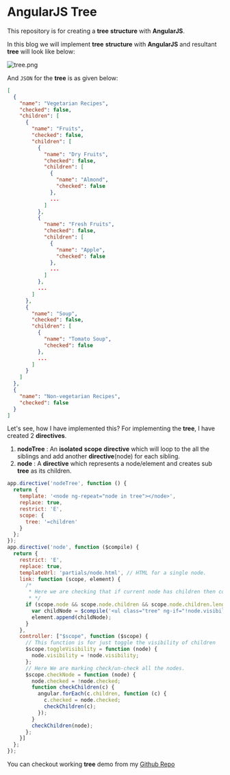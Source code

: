 # AngularJS Tree

This repository is for creating a <strong>tree</strong> <strong>structure</strong> with <strong>AngularJS</strong>.

In this blog we will implement <strong>tree</strong> <strong>structure</strong> with <strong>AngularJS</strong> and resultant <strong>tree</strong> will look like below:

![tree.png](https://raw.githubusercontent.com/AmitThakkar/AngularJS-Tree/master/images/tree.png)

And ```JSON``` for the <strong>tree</strong> is as given below:

```JSON
[
  {
    "name": "Vegetarian Recipes",
    "checked": false,
    "children": [
      {
        "name": "Fruits",
        "checked": false,
        "children": [
          {
            "name": "Dry Fruits",
            "checked": false,
            "children": [
              {
                "name": "Almond",
                "checked": false
              },
              ...
            ]
          },
          {
            "name": "Fresh Fruits",
            "checked": false,
            "children": [
              {
                "name": "Apple",
                "checked": false
              },
              ...
            ]
          },
          ...
        ]
      },
      {
        "name": "Soup",
        "checked": false,
        "children": [
          {
            "name": "Tomato Soup",
            "checked": false
          },
          ...
        ]
      }
    ]
  },
  {
    "name": "Non-vegetarian Recipes",
    "checked": false
  }
]
```

Let's see, how I have implemented this? For implementing the <strong>tree</strong>, I have created 2 <strong>directives</strong>.

1. <strong>nodeTree</strong> : An <strong>isolated</strong> <strong>scope</strong> <strong>directive</strong> which will loop to the all the siblings and add another <strong>directive</strong>(node) for each sibling.
2. <strong>node</strong> : A <strong>directive</strong> which represents a node/element and creates sub <strong>tree</strong> as its children.

```JavaScript
app.directive('nodeTree', function () {
  return {
    template: '<node ng-repeat="node in tree"></node>',
    replace: true,
    restrict: 'E',
    scope: {
      tree: '=children'
    }
  };
});
app.directive('node', function ($compile) {
  return {
    restrict: 'E',
    replace: true,
    templateUrl: 'partials/node.html', // HTML for a single node.
    link: function (scope, element) {
      /*
       * Here we are checking that if current node has children then compiling/rendering children.
       * */
      if (scope.node && scope.node.children && scope.node.children.length > 0) {
        var childNode = $compile('<ul class="tree" ng-if="!node.visibility"><node-tree children="node.children"></node-tree></ul>')(scope);
        element.append(childNode);
      }
    },
    controller: ["$scope", function ($scope) {
      // This function is for just toggle the visibility of children
      $scope.toggleVisibility = function (node) {
        node.visibility = !node.visibility;
      };
      // Here We are marking check/un-check all the nodes. 
      $scope.checkNode = function (node) {
        node.checked = !node.checked;
        function checkChildren(c) {
          angular.forEach(c.children, function (c) {
            c.checked = node.checked;
            checkChildren(c);
          });
        }
        checkChildren(node);
      };
    }]
  };
});
```

You can checkout working **tree** demo from my [Github Repo](https://github.com/AmitThakkar/AngularJS-Tree)
